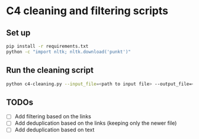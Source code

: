 # C4 cleaning and filtering scripts 

## Set up 

```bash
pip install -r requirements.txt
python -c "import nltk; nltk.download('punkt')"
```

## Run the cleaning script 

```bash
python c4-cleaning.py --input_file=<path to input file> --output_file=<path to output file>
```

## TODOs

- [ ] Add filtering based on the links 
- [ ] Add deduplication based on the links (keeping only the newer file)
- [ ] Add deduplication based on text 

